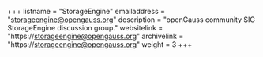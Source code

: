 +++
listname = "StorageEngine"
emailaddress = "storageengine@opengauss.org"
description = "openGauss community SIG StorageEngine discussion group."
websitelink = "https://storageengine@opengauss.org"
archivelink = "https://storageengine@opengauss.org"
weight =  3
+++